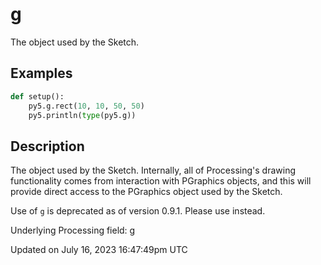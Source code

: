 # g

The [](py5graphics) object used by the Sketch.

## Examples

<div class="example-table">

<div class="example-row"><div class="example-cell-image">

</div><div class="example-cell-code">

```python
def setup():
    py5.g.rect(10, 10, 50, 50)
    py5.println(type(py5.g))
```

</div></div>

</div>

## Description

The [](py5graphics) object used by the Sketch. Internally, all of Processing's drawing functionality comes from interaction with PGraphics objects, and this will provide direct access to the PGraphics object used by the Sketch.

Use of `g` is deprecated as of version 0.9.1. Please use [](sketch_get_graphics) instead.

Underlying Processing field: g

Updated on July 16, 2023 16:47:49pm UTC
